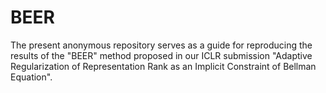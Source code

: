# BEER
 The present anonymous repository serves as a guide for reproducing the results of the "BEER" method proposed in our ICLR submission "Adaptive Regularization of Representation Rank as an Implicit Constraint of Bellman Equation".
